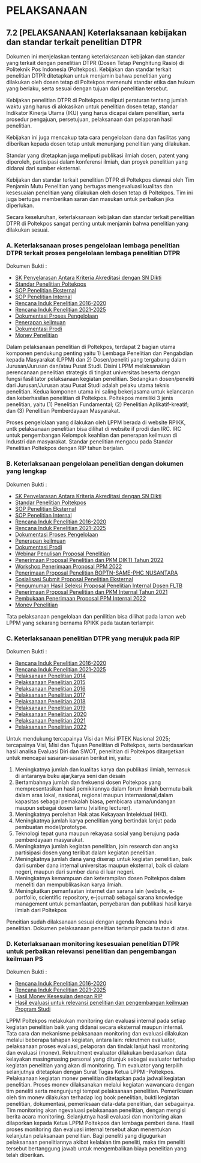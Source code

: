 # PELAKSANAAN

## 7.2 [PELAKSANAAN] Keterlaksanaan kebijakan dan standar terkait penelitian DTPR

Dokumen ini menjelaskan tentang keterlaksanaan kebijakan dan standar yang terkait dengan penelitian DTPR (Dosen Tetap Penghitung Rasio) di Politeknik Pos Indonesia (Poltekpos).
Kebijakan dan standar terkait penelitian DTPR ditetapkan untuk menjamin bahwa penelitian yang dilakukan oleh dosen tetap di Poltekpos memenuhi standar etika dan hukum yang berlaku, serta sesuai dengan tujuan dari penelitian tersebut.

Kebijakan penelitian DTPR di Poltekpos meliputi peraturan tentang jumlah waktu yang harus di alokasikan untuk penelitian dosen tetap, standar Indikator Kinerja Utama (IKU) yang harus dicapai dalam penelitian, serta prosedur pengajuan, persetujuan, pelaksanaan dan pelaporan hasil penelitian.

Kebijakan ini juga mencakup tata cara pengelolaan dana dan fasilitas yang diberikan kepada dosen tetap untuk menunjang penelitian yang dilakukan.

Standar yang ditetapkan juga meliputi publikasi ilmiah dosen, patent yang diperoleh, partisipasi dalam konferensi ilmiah, dan proyek penelitian yang didanai dari sumber eksternal.

Kebijakan dan standar terkait penelitian DTPR di Poltekpos diawasi oleh Tim Penjamin Mutu Penelitian yang bertugas mengevaluasi kualitas dan kesesuaian penelitian yang dilakukan oleh dosen tetap di Poltekpos. Tim ini juga bertugas memberikan saran dan masukan untuk perbaikan jika diperlukan.

Secara keseluruhan, keterlaksanaan kebijakan dan standar terkait penelitian DTPR di Poltekpos sangat penting untuk menjamin bahwa penelitian yang dilakukan sesuai.

### A. Keterlaksanaan proses pengelolaan lembaga penelitian DTPR terkait proses pengelolaan lembaga penelitian DTPR

Dokumen Bukti :

- [SK Penyelarasan Antara Kriteria Akreditasi dengan SN Dikti](../standar/frontmatters.pdf)
- [Standar Penelitian Poltekpos](../standar/standarpenelitian.pdf)
- [SOP Penelitian Eksternal](../dokumen/sop/2018/SOP.34-LPPM_SOP%20Penelitian%20Eksternal_Final_2019.doc)
- [SOP Penelitian Internal](../dokumen/sop/2018/SOP.35-LPPM_SOP%20Penelitian%20Internal_Final_2019.doc)
- [Rencana Induk Penelitian 2016-2020](../dokumen/RIP2016-2020.pdf)
- [Rencana Induk Penelitian 2021-2025](../dokumen/RIP2021-2025.pdf)
- [Dokumentasi Proses Pengelolaan](https://direktorat.rpikk.ulbi.ac.id/)
- [Penerapan keilmuan](https://irc.ulbi.ac.id/)
- [Dokumentasi Prodi](https://if.ulbi.ac.id/)
- [Monev Penelitian](https://direktorat.rpikk.ulbi.ac.id/2022/11/kegiatan-monitoring-dan-evaluasi-monev.html)

Dalam pelaksanaan penelitian di Poltekpos, terdapat 2 bagian utama komponen pendukung penting yaitu 1) Lembaga Penelitian dan Pengabdian kepada Masyarakat (LPPM) dan 2) Dosen/peneliti yang tergabung dalam Jurusan/Jurusan dan/atau Pusat Studi. Disini LPPM melaksanakan perencanaan penelitian strategis di tingkat universitas beserta dengan fungsi fasilitator pelaksanaan kegiatan penelitian. Sedangkan dosen/peneliti dari Jurusan/Jurusan atau Pusat Studi adalah pelaku utama teknis penelitian. Kedua komponen utama ini saling bekerjasama untuk kelancaran dan keberhasilan penelitian di Poltekpos. Poltekpos memiliki 3 jenis penelitian, yaitu (1) Penelitian Fundamental; (2) Penelitian Aplikatif-kreatif; dan (3) Penelitian Pemberdayaan Masyarakat.

Proses pengelolaan yang dilakukan oleh LPPM berada di website RPIKK, untk pelaksanaan penelitian bisa dilihat di website if prodi dan IRC. IRC untuk pengembangan Kelompok keahlian dan penerapan keilmuan di Industri dan masyarakat. Standar penelitian mengacu pada Standar Penelitian Poltekpos dengan RIP tahun berjalan.

### B. Keterlaksanaan pengelolaan penelitian dengan dokumen yang lengkap

Dokumen Bukti :

- [SK Penyelarasan Antara Kriteria Akreditasi dengan SN Dikti](../standar/frontmatters.pdf)
- [Standar Penelitian Poltekpos](../standar/standarpenelitian.pdf)
- [SOP Penelitian Eksternal](../dokumen/sop/2018/SOP.34-LPPM_SOP%20Penelitian%20Eksternal_Final_2019.doc)
- [SOP Penelitian Internal](../dokumen/sop/2018/SOP.35-LPPM_SOP%20Penelitian%20Internal_Final_2019.doc)
- [Rencana Induk Penelitian 2016-2020](../dokumen/RIP2016-2020.pdf)
- [Rencana Induk Penelitian 2021-2025](../dokumen/RIP2021-2025.pdf)
- [Dokumentasi Proses Pengelolaan](https://direktorat.rpikk.ulbi.ac.id/)
- [Penerapan keilmuan](https://irc.ulbi.ac.id/)
- [Dokumentasi Prodi](https://if.ulbi.ac.id/)
- [Webinar Penulisan Proposal Penelitian](https://direktorat.rpikk.ulbi.ac.id/2021/03/webinar-penulisan-proposal-penelitian.html)
- [Penerimaan Proposal Penelitian dan PKM DIKTI Tahun 2022](https://direktorat.rpikk.ulbi.ac.id/2021/12/penerimaan-proposal-penelitian-dan-pkm.html)
- [Workshop Penerimaan Proposal PPM 2022](https://direktorat.rpikk.ulbi.ac.id/2022/03/workshop-penerimaan-proposal-ppm-2022.html)
- [Penerimaan Proposal Penelitian BOPTN-SAME-PHC NUSANTARA](https://direktorat.rpikk.ulbi.ac.id/2022/08/call-for-proposal-riset-dan-inovasi.html)
- [Sosialisasi Submit Proposal Penelitian Eksternal](https://direktorat.rpikk.ulbi.ac.id/2020/10/sosialisasi-submit-proposal-penelitian.html)
- [Pengumuman Hasil Seleksi Proposal Penelitian Internal Dosen FLTB](https://direktorat.rpikk.ulbi.ac.id/2022/08/pengumuman-hasil-seleksi-proposal.html)
- [Penerimaan Proposal Penelitian dan PKM Internal Tahun 2021](https://direktorat.rpikk.ulbi.ac.id/2021/03/penerimaan-proposal-penelitian-dan-pkm.html)
- [Pembukaan Penerimaan Proposal PPM Internal 2022](https://direktorat.rpikk.ulbi.ac.id/2022/02/pembukaan-penerimaan-proposal-ppm.html)
- [Monev Penelitian](https://direktorat.rpikk.ulbi.ac.id/2022/11/kegiatan-monitoring-dan-evaluasi-monev.html)

Tata pelaksanaan pengelolaan dan penilitian bisa dilihat pada laman web LPPM yang sekarang bernama RPIKK pada tautan terlampir.

### C. Keterlaksanaan penelitian DTPR yang merujuk pada RIP

Dokumen Bukti :

- [Rencana Induk Penelitian 2016-2020](../dokumen/RIP2016-2020.pdf)
- [Rencana Induk Penelitian 2021-2025](../dokumen/RIP2021-2025.pdf)
- [Pelaksanaan Penelitian 2014](../dokumen/pelaksanaan/2014.html)
- [Pelaksanaan Penelitian 2015](../dokumen/pelaksanaan/2015.html)
- [Pelaksanaan Penelitian 2016](../dokumen/pelaksanaan/2016.html)
- [Pelaksanaan Penelitian 2017](../dokumen/pelaksanaan/2017.html)
- [Pelaksanaan Penelitian 2018](../dokumen/pelaksanaan/2018.html)
- [Pelaksanaan Penelitian 2019](../dokumen/pelaksanaan/2019.html)
- [Pelaksanaan Penelitian 2020](../dokumen/pelaksanaan/2020.html)
- [Pelaksanaan Penelitian 2021](../dokumen/pelaksanaan/2021.html)
- [Pelaksanaan Penelitian 2022](../dokumen/pelaksanaan/2022.html)

Untuk mendukung tercapainya Visi dan Misi IPTEK Nasional 2025; tercapainya Visi, Misi dan Tujuan Penelitian di Poltekpos, serta berdasarkan hasil analisa Evaluasi Diri dan SWOT, penelitian di Poltekpos ditargetkan untuk mencapai sasaran-sasaran berikut ini, yaitu:

1. Meningkatnya jumlah dan kualitas karya dan publikasi ilmiah, termasuk di antaranya buku ajar,karya seni dan desain
2. Bertambahnya jumlah dan frekuensi dosen Poltekpos yang mempresentasikan hasil pemikirannya dalam forum ilmiah bermutu baik dalam aras lokal, nasional, regional maupun internasional,dalam kapasitas sebagai pemakalah biasa, pembicara utama/undangan maupun sebagai dosen tamu (visiting lecturer).
3. Meningkatnya perolehan Hak atas Kekayaan Intelektual (HKI).
4. Meningkatnya jumlah karya penelitian yang bertindak lanjut pada pembuatan model/prototype.
5. Teknologi tepat guna maupun rekayasa sosial yang berujung pada pemberdayaan masyarakat.
6. Meningkatnya jumlah kegiatan penelitian, join research dan angka partisipasi dosen yang terlibat dalam kegiatan penelitian.
7. Meningkatnya jumlah dana yang diserap untuk kegiatan penelitian, baik dari sumber dana internal universitas maupun eksternal, baik di dalam negeri, maupun dari sumber dana di luar negeri.
8. Meningkatnya kemampuan dan keterampilan dosen Poltekpos dalam meneliti dan mempublikasikan karya ilmiah.
9. Meningkatkan pemanfaatan internet dan sarana lain (website, e-portfolio, scientific repository, e-journal) sebagai sarana knowledge management untuk pemanfaatan, penyebaran dan publikasi hasil karya ilmiah dari Poltekpos

Peneitian sudah dilaksanaan sesuai dengan agenda Rencana Induk penelitian. Dokumen pelaksanaan penelitian terlampir pada tautan di atas.

### D. Keterlaksanaan monitoring kesesuaian penelitian DTPR untuk perbaikan relevansi penelitian dan pengembangan keilmuan PS

Dokumen Bukti :

- [Rencana Induk Penelitian 2016-2020](../dokumen/RIP2016-2020.pdf)
- [Rencana Induk Penelitian 2021-2025](../dokumen/RIP2021-2025.pdf)
- [Hasil Monev Kesesuian dengan RIP](../dokumen/RIP2021-2025.pdf)
- [Hasil evaluasi untuk relevansi penelitian dan pengembangan keilmuan Program Studi](../dokumen/RIP2021-2025.pdf)

LPPM Poltekpos melakukan monitoring dan evaluasi internal pada setiap kegiatan penelitian baik yang didanai secara eksternal maupun internal. Tata cara dan mekanisme pelaksanaan monitoring dan evaluasi dilakukan melalui beberapa tahapan kegiatan, antara lain: rekrutmen evaluator, pelaksanaan proses evaluasi, pelaporan dan tindak lanjut hasil monitoring dan evaluasi (monev). Rekruitment evaluator dilakukan berdasarkan data kelayakan masingmasing personal yang ditunjuk sebagai evaluator terhadap kegiatan penelitian yang akan di monitoring. Tim evaluator yang terpilih selanjutnya ditetapkan dengan Surat Tugas Ketua LPPM -Poltekpos.
Pelaksanaan kegiatan monev penelitian ditetapkan pada jadwal kegiatan penelitian. Proses monev dilaksanakan melalui kegiatan wawancara dengan tim peneliti serta mengunjungi tempat pelaksanaan penelitian. Pemeriksaan oleh tim monev dilakukan terhadap log book penelitian, bukti kegiatan penelitian, dokumentasi, pemeriksaan data-data penelitian, dan sebagainya. Tim monitoring akan ngevaluasi pelaksanaan penelitian, dengan mengisi berita acara monitoring. Selanjutnya hasil evaluasi dan monitoring akan dilaporkan kepada Ketua LPPM Poltekpos dan lembaga pemberi dana. Hasil proses monitoring dan evaluasi internal tersebut akan menentukan kelanjutan pelaksanaan penelitian. Bagi peneliti yang digugurkan pelaksanaan penelitiannya akibat kelalaian tim peneliti, maka tim peneliti tersebut bertanggung jawab untuk mengembalikan biaya penelitian yang telah diberikan.
